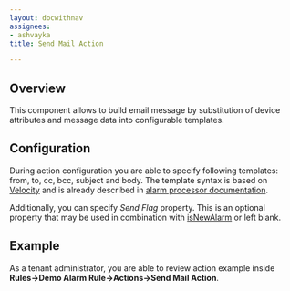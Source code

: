 ```yaml
---
layout: docwithnav
assignees:
- ashvayka
title: Send Mail Action

---
```


## Overview

This component allows to build email message by substitution of device attributes and message data into configurable templates.

## Configuration

During action configuration you are able to specify following templates: from, to, cc, bcc, subject and body.
The template syntax is based on [Velocity](https://velocity.apache.org/) 
and is already described in [alarm processor documentation](/docs/reference/processors/alarm-deduplication-processor/#configuration).  

Additionally, you can specify *Send Flag* property. 
This is an optional property that may be used in combination with [isNewAlarm](/docs/reference/processors/alarm-deduplication-processor/#overview) or left blank. 

## Example

As a tenant administrator, you are able to review action example inside **Rules->Demo Alarm Rule->Actions->Send Mail Action**.
